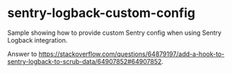 # sentry-logback-custom-config

Sample showing how to provide custom Sentry config when using Sentry Logback integration. 

Answer to https://stackoverflow.com/questions/64879197/add-a-hook-to-sentry-logback-to-scrub-data/64907852#64907852.

